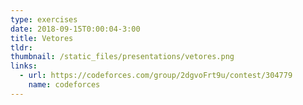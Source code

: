 ```yaml
---
type: exercises
date: 2018-09-15T0:00:04-3:00
title: Vetores
tldr: 
thumbnail: /static_files/presentations/vetores.png
links: 
  - url: https://codeforces.com/group/2dgvoFrt9u/contest/304779
    name: codeforces
---
```

